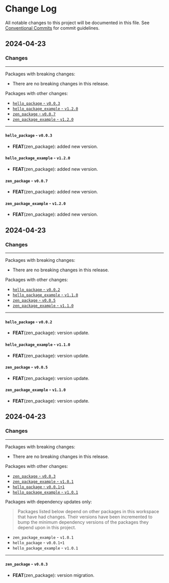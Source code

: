 # Change Log

All notable changes to this project will be documented in this file.
See [Conventional Commits](https://conventionalcommits.org) for commit guidelines.

## 2024-04-23

### Changes

---

Packages with breaking changes:

 - There are no breaking changes in this release.

Packages with other changes:

 - [`hello_package` - `v0.0.3`](#hello_package---v003)
 - [`hello_package_example` - `v1.2.0`](#hello_package_example---v120)
 - [`zen_package` - `v0.0.7`](#zen_package---v007)
 - [`zen_package_example` - `v1.2.0`](#zen_package_example---v120)

---

#### `hello_package` - `v0.0.3`

 - **FEAT**(zen_package): added new version.

#### `hello_package_example` - `v1.2.0`

 - **FEAT**(zen_package): added new version.

#### `zen_package` - `v0.0.7`

 - **FEAT**(zen_package): added new version.

#### `zen_package_example` - `v1.2.0`

 - **FEAT**(zen_package): added new version.


## 2024-04-23

### Changes

---

Packages with breaking changes:

 - There are no breaking changes in this release.

Packages with other changes:

 - [`hello_package` - `v0.0.2`](#hello_package---v002)
 - [`hello_package_example` - `v1.1.0`](#hello_package_example---v110)
 - [`zen_package` - `v0.0.5`](#zen_package---v005)
 - [`zen_package_example` - `v1.1.0`](#zen_package_example---v110)

---

#### `hello_package` - `v0.0.2`

 - **FEAT**(zen_package): version update.

#### `hello_package_example` - `v1.1.0`

 - **FEAT**(zen_package): version update.

#### `zen_package` - `v0.0.5`

 - **FEAT**(zen_package): version update.

#### `zen_package_example` - `v1.1.0`

 - **FEAT**(zen_package): version update.


## 2024-04-23

### Changes

---

Packages with breaking changes:

 - There are no breaking changes in this release.

Packages with other changes:

 - [`zen_package` - `v0.0.3`](#zen_package---v003)
 - [`zen_package_example` - `v1.0.1`](#zen_package_example---v101)
 - [`hello_package` - `v0.0.1+1`](#hello_package---v0011)
 - [`hello_package_example` - `v1.0.1`](#hello_package_example---v101)

Packages with dependency updates only:

> Packages listed below depend on other packages in this workspace that have had changes. Their versions have been incremented to bump the minimum dependency versions of the packages they depend upon in this project.

 - `zen_package_example` - `v1.0.1`
 - `hello_package` - `v0.0.1+1`
 - `hello_package_example` - `v1.0.1`

---

#### `zen_package` - `v0.0.3`

 - **FEAT**(zen_package): version migration.

